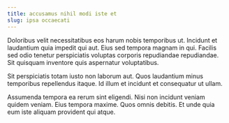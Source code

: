 ```yaml
---
title: accusamus nihil modi iste et
slug: ipsa occaecati
---
```


Doloribus velit necessitatibus eos harum nobis temporibus ut. Incidunt et laudantium quia impedit qui aut. Eius sed tempora magnam in qui. Facilis sed odio tenetur perspiciatis voluptas corporis repudiandae repudiandae. Sit quisquam inventore quis aspernatur voluptatibus.

Sit perspiciatis totam iusto non laborum aut. Quos laudantium minus temporibus repellendus itaque. Id illum et incidunt et consequatur ut ullam.

Assumenda tempora ea rerum sint eligendi. Nisi non incidunt veniam quidem veniam. Eius tempora maxime. Quos omnis debitis. Et unde quia eum iste aliquam provident qui atque.
